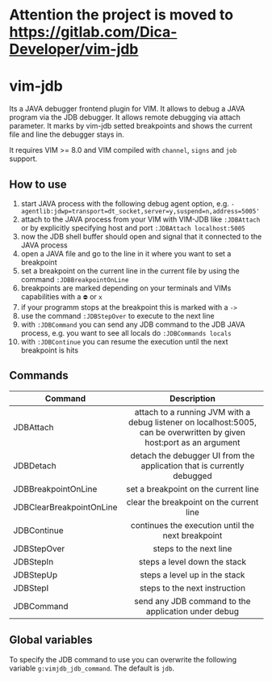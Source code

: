 # Attention the project is moved to https://gitlab.com/Dica-Developer/vim-jdb

# vim-jdb

Its a JAVA debugger frontend plugin for VIM. It allows to debug a JAVA program via the JDB debugger. It allows remote debugging via attach parameter.
It marks by vim-jdb setted breakpoints and shows the current file and line the debugger stays in.

It requires VIM >= 8.0 and VIM compiled with `channel`, `signs` and `job` support.

## How to use

1. start JAVA process with the following debug agent option, e.g. `-agentlib:jdwp=transport=dt_socket,server=y,suspend=n,address=5005'
`
2. attach to the JAVA process from your VIM with VIM-JDB like `:JDBAttach` or by explicitly specifying host and port `:JDBAttach localhost:5005`
3. now the JDB shell buffer should open and signal that it connected to the JAVA process
4. open a JAVA file and go to the line in it where you want to set a breakpoint
5. set a breakpoint on the current line in the current file by using the command `:JDBBreakpointOnLine`
6. breakpoints are marked depending on your terminals and VIMs capabilities with a `⛔` or `x`
7. if your programm stops at the breakpoint this is marked with a `->`
8. use the command `:JDBStepOver` to execute to the next line
9. with `:JDBCommand` you can send any JDB command to the JDB JAVA process, e.g. you want to see all locals do `:JDBCommands locals`
10. with `:JDBContinue` you can resume the execution until the next breakpoint is hits

## Commands
|Command|Description|
| ------------- |:-------------:|
|JDBAttach|attach to a running JVM with a debug listener on localhost:5005, can be overwritten by given host:port as an argument|
|JDBDetach|detach the debugger UI from the application that is currently debugged|
|JDBBreakpointOnLine|set a breakpoint on the current line|
|JDBClearBreakpointOnLine|clear the breakpoint on the current line|
|JDBContinue|continues the execution until the next breakpoint|
|JDBStepOver|steps to the next line|
|JDBStepIn|steps a level down the stack|
|JDBStepUp|steps a level up in the stack|
|JDBStepI|steps to the next instruction|
|JDBCommand|send any JDB command to the application under debug|

## Global variables

To specify the JDB command to use you can overwrite the following variable `g:vimjdb_jdb_command`. The default is `jdb`.

